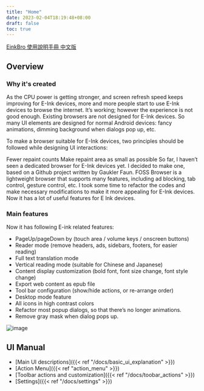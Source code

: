 ```yaml
---
title: "Home"
date: 2023-02-04T18:19:48+08:00
draft: false
toc: true
---
```


 [EinkBro 使用說明手冊 中文版](https://medium.com/ereadertips/einkbro-%E4%BD%BF%E7%94%A8%E6%95%99%E5%AD%B8%E8%88%87%E5%B0%8F%E6%8A%80%E5%B7%A7-db9c93b4d890)

## Overview
### Why it's created

As the CPU power is getting stronger, and screen refresh speed keeps improving for E-Ink devices, more and more people start to use E-Ink devices to browse the internet. It’s working; however the experience is not good enough. Existing browsers are not designed for E-Ink devices. So many UI elements are designed for normal Android devices: fancy animations, dimming background when dialogs pop up, etc.

To make a browser suitable for E-Ink devices, two principles should be followed while designing UI interactions:

Fewer repaint counts
Make repaint area as small as possible
So far, I haven’t seen a dedicated browser for E-Ink devices yet. I decided to make one, based on a Github project written by Gaukler Faun. FOSS Browser is a lightweight browser that supports many features, including ad blocking, tab control, gesture control, etc. I took some time to refactor the codes and make necessary modifications to make it more appealing for E-Ink devices. Now it has a lot of useful features for E Ink devices.

### Main features

Now it has following E-ink related features:
* PageUp/pageDown by (touch area / volume keys / onscreen buttons)
* Reader mode (remove headers, ads, sidebars, footers, for easier reading)
* Full text translation mode
* Vertical reading mode (suitable for Chinese and Japanese)
* Content display customization (bold font, font size change, font style change)
* Export web content as epub file
* Tool bar configuration (show/hide actions, or re-arrange order)
* Desktop mode feature
* All icons in high contrast colors
* Refactor most popup dialogs, so that there’s no longer animations.
* Remove gray mask when dialog pops up.

![image](https://user-images.githubusercontent.com/4084738/212552177-4a4f4878-6041-42df-9210-350d48150352.png)

## UI Manual
* [Main UI descriptions]({{< ref "/docs/basic_ui_explanation" >}})
* [Action Menu]({{< ref "action_menu" >}})
* [Toolbar actions and customization]({{< ref "/docs/toobar_actions" >}})
* [Settings]({{< ref "/docs/settings" >}})


